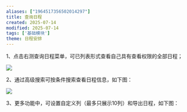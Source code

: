```yaml
---
aliases: ["1964517356502014297"]
title: 查询日程
created: 2025-07-14
modified: 2025-07-14
tags: ['基础模块']
theme: 日程安排
---
```


1、点击右测查询日程菜单，可已列表形式查看自己具有查看权限的全部日程；

![](https://myhelpdoc.oss-cn-heyuan.aliyuncs.com/mdimages/c4e1e07f6277dcbeb593a6ee8c81a1f8.jpg)

2、通过高级搜索可按条件搜索查看日程信息，如下图：

![](https://myhelpdoc.oss-cn-heyuan.aliyuncs.com/mdimages/edccd0b1acb4240b177e6f44669d3f6c.jpg)

3、更多功能中，可设置自定义列（最多只展示10列）和导出日程，如下图：

